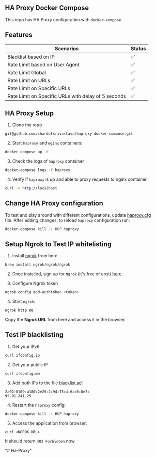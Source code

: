 ## HA Proxy Docker Compose

This repo has HA Proxy configuration with `docker-compose`.


## Features

| Scenarios                                           | Status  |
|-----------------------------------------------------|---------|
| Blacklist based on IP                               | ✅      |
| Rate Limit based on User Agent                      | ✅      |
| Rate Limit Global                                   | ✅      |
| Rate Limit on URLs                                  | ✅      |
| Rate Limit on Specific URLs                         | ✅      |
| Rate Limit on Specific URLs with delay of 5 seconds | ✅      |


## HA Proxy Setup

1. Clone the repo

```bash
git@github.com:shardulsrivastava/haproxy-docker-compose.git
```

2. Start `haproxy` and `nginx` containers:

```bash
docker-compose up -d
```

3. Check the logs of `haproxy` container

```bash
docker-compose logs -f haproxy
```

4. Verify if `haproxy` is up and able to proxy requests to nginx container

```bash
curl -v http://localhost
```

## Change HA Proxy configuration

To test and play around with different configurations, update [haproxy.cfg](haproxy/haproxy.cfg) file. After adding changes, to reload `haproxy` configuration run:

```bash
docker-compose kill -s HUP haproxy
```

## Setup Ngrok to Test IP whitelisting

1. Install [ngrok](https://ngrok.com/download) from here

```bash
brew install ngrok/ngrok/ngrok
```

2. Once installed, sign up for `Ngrok` (it's free of cost) [here](https://dashboard.ngrok.com/).


3. Configure Ngrok token

```bash
ngrok config add-authtoken <token>
```

4. Start `ngrok`:

```bash
ngrok http 80
```

Copy the **Ngrok URL** from here and access it in the browser.

## Test IP blacklisting

1. Get your IPv6

```bash
curl ifconfig.io
```

2. Get your public IP

```bash
curl ifconfig.me
```

3. Add both IPs to the file [blacklist.acl](haproxy/blacklist.acl)

```
2a02:8109:a180:2e20:2c94:75c4:6ac6:8e7c
95.91.241.25
```

4. Restart the `haproxy` config:

```bash
docker-compose kill -s HUP haproxy
```

5. Access the application from browser:

```
curl <NGROK URL>
```

It should return `403 Forbidden` now.


"# Ha-Proxy" 
